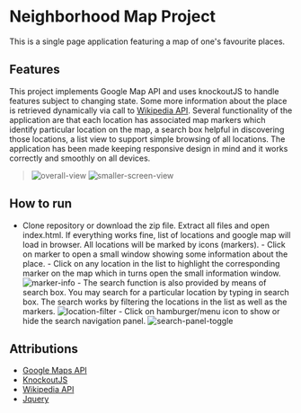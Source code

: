 # Neighborhood Map Project
This is a single page application featuring a map of one's favourite places.

## Features
This project implements Google Map API and uses knockoutJS to handle features subject to changing state. Some more information about the place is retrieved dynamically via call to [Wikipedia API](https://en.wikipedia.org/w/api.php). Several functionality of the application are that each location has associated map markers which identify particular location on the map, a search box helpful in discovering those locations, a list view to support simple browsing of all locations. The application has been made keeping responsive design in mind and it works correctly and smoothly on all devices.
> ![overall-view][1]
> ![smaller-screen-view][5]

## How to run
   - Clone repository or download the zip file. Extract all files and open index.html. If everything works fine, list of locations and google map will load in browser. All locations will be marked by icons (markers).
    - Click on marker to open a small window showing some information about the place.
    - Click on any location in the list to highlight the corresponding marker on the map which in turns open the small information window.
    ![marker-info][2]
    - The search function is also provided by means of search box. You may search for a particular location by typing in search box. The search works by filtering the locations in the list as well as the markers.
    ![location-filter][3]
    - Click on hamburger/menu icon to show or hide the search navigation panel.
    ![search-panel-toggle][4]

## Attributions
- [Google Maps API](https://developers.google.com/maps/)
- [KnockoutJS](http://knockoutjs.com/)
- [Wikipedia API](https://en.wikipedia.org/w/api.php)
- [Jquery](https://jquery.com/)

[1]: https://github.com/amitananddotxyz/let-us-code/udacity/neighborhood-map/images/1.png "Overall view"
[2]: https://github.com/amitananddotxyz/let-us-code/udacity/neighborhood-map/images/2.png "Marker info"
[3]: https://github.com/amitananddotxyz/let-us-code/udacity/neighborhood-map/images/3.png "Location filter"
[4]: https://github.com/amitananddotxyz/let-us-code/udacity/neighborhood-map/images/4.png "Search panel toggle"
[5]: https://github.com/amitananddotxyz/let-us-code/udacity/neighborhood-map/images/5.png "Smaller screen view"
